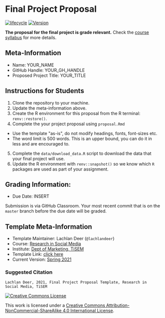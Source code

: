 # Final Project Proposal

[![lifecycle](https://img.shields.io/badge/lifecycle-maturing-blue.svg)](https://www.tidyverse.org/lifecycle/#maturing)
[![Version](https://img.shields.io/badge/version-2021-green.svg)]()

**The proposal for the final project is grade relevant.**
Check the [course syllabus](INSERT) for more details.

## Meta-Information 

* Name: YOUR_NAME
* GitHub Handle: YOUR_GH_HANDLE
* Proposed Project Title: YOUR_TITLE

## Instructions for Students

1. Clone the repository to your machine.
2. Update the meta-information above.
3. Create the R environment for this proposal from the R terminal: `renv::restore()`. 
4. Complete the your project proposal using `proposal.Rmd`
  * Use the template "as-is", do not modify headings, fonts, font-sizes etc.
  * The word limit is 500 words. This is an upper bound, you can do it in less and are encouraged to.
5. Complete the `data/download_data.R` script to download the data that your final project will use.
6. Update the R environment with `renv::snapshot()` so we know which `R` packages are used as part of your assignment. 

## Grading Information:

* Due Date: INSERT

Submission is via GitHub Classroom.
Your most recent commit that is on the `master` branch before the due date will be graded.

## Template Meta-Information

*   Template Maintainer: Lachlan Deer (`@lachlandeer`)
*   Course: [Research in Social Media](https://github.com/tisem-social-media)
*   Institute: [Dept of Marketing, TiSEM](https://www.tilburguniversity.edu/about/schools/economics-and-management/organization/departments/marketing)
*   Template Link: [click here](UPDATE)
*   Current Version: [Spring 2021](UPDATE)

### Suggested Citation

```
Lachlan Deer, 2021, Final Project Proposal Template, Research in Social Media, TiSEM
```

<a rel="license" href="http://creativecommons.org/licenses/by-nc-sa/4.0/"><img alt="Creative Commons License" style="border-width:0" src="https://i.creativecommons.org/l/by-nc-sa/4.0/88x31.png" /></a><br />

This work is licensed under a <a rel="license" href="http://creativecommons.org/licenses/by-nc-sa/4.0/">Creative Commons Attribution-NonCommercial-ShareAlike 4.0 International License</a>.